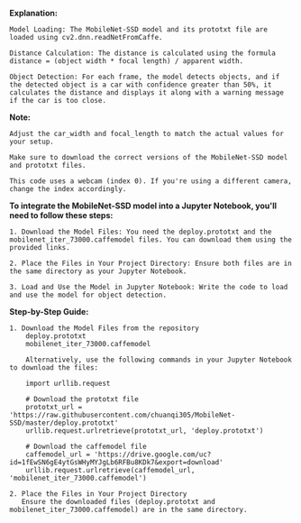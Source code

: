 **Explanation:**

    Model Loading: The MobileNet-SSD model and its prototxt file are loaded using cv2.dnn.readNetFromCaffe.

    Distance Calculation: The distance is calculated using the formula distance = (object width * focal length) / apparent width.

    Object Detection: For each frame, the model detects objects, and if the detected object is a car with confidence greater than 50%, it calculates the distance and displays it along with a warning message if the car is too close.

**Note:**

    Adjust the car_width and focal_length to match the actual values for your setup.
    
    Make sure to download the correct versions of the MobileNet-SSD model and prototxt files.
    
    This code uses a webcam (index 0). If you're using a different camera, change the index accordingly.


**To integrate the MobileNet-SSD model into a Jupyter Notebook, you'll need to follow these steps:**

    1. Download the Model Files: You need the deploy.prototxt and the mobilenet_iter_73000.caffemodel files. You can download them using the provided links.

    2. Place the Files in Your Project Directory: Ensure both files are in the same directory as your Jupyter Notebook.

    3. Load and Use the Model in Jupyter Notebook: Write the code to load and use the model for object detection.

**Step-by-Step Guide:**

    1. Download the Model Files from the repository
        deploy.prototxt
        mobilenet_iter_73000.caffemodel
    
        Alternatively, use the following commands in your Jupyter Notebook to download the files:

        import urllib.request
        
        # Download the prototxt file
        prototxt_url = 'https://raw.githubusercontent.com/chuanqi305/MobileNet-SSD/master/deploy.prototxt'
        urllib.request.urlretrieve(prototxt_url, 'deploy.prototxt')
        
        # Download the caffemodel file
        caffemodel_url = 'https://drive.google.com/uc?id=1fEwSN6gE4ytGsWHyMYJgLb6RFBu8KDk7&export=download'
        urllib.request.urlretrieve(caffemodel_url, 'mobilenet_iter_73000.caffemodel')

    2. Place the Files in Your Project Directory
       Ensure the downloaded files (deploy.prototxt and mobilenet_iter_73000.caffemodel) are in the same directory.

